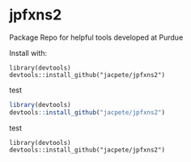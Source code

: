 # jpfxns2
Package Repo for helpful tools developed at Purdue


Install with:
```{r}
library(devtools)
devtools::install_github("jacpete/jpfxns2")
```
test
```r
library(devtools)
devtools::install_github("jacpete/jpfxns2")
```
test
```rconsole
library(devtools)
devtools::install_github("jacpete/jpfxns2")
```

